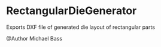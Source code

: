 # RectangularDieGenerator
Exports DXF file of generated die layout of rectangular parts

@Author 
Michael Bass
